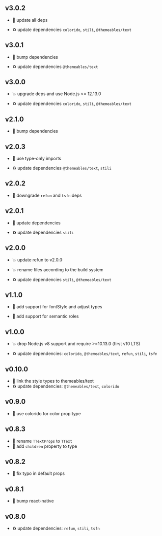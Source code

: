 ## v3.0.2

* 🐞 update all deps

* ♻️ update dependencies `colorido`, `stili`, `@themeables/text`

## v3.0.1

* 🐞 bump dependencies

* ♻️ update dependencies `@themeables/text`

## v3.0.0

* 💥 upgrade deps and use Node.js >= 12.13.0

* ♻️ update dependencies `colorido`, `stili`, `@themeables/text`

## v2.1.0

* 🌱 bump dependencies

## v2.0.3

* 🐞 use type-only imports

* ♻️ update dependencies `@themeables/text`, `stili`

## v2.0.2

* 🐞 downgrade `refun` and `tsfn` deps

## v2.0.1

* 🐞 update dependencies

* ♻️ update dependencies `stili`

## v2.0.0

* 💥 update refun to v2.0.0

* 💥 rename files according to the build system

* ♻️ update dependencies `stili`, `@themeables/text`

## v1.1.0

* 🌱 add support for fontStyle and adjust types

* 🌱 add support for semantic roles

## v1.0.0

* 💥 drop Node.js v8 support and require >=10.13.0 (first v10 LTS)

* ♻️ update dependencies: `colorido`, `@themeables/text`, `refun`, `stili`, `tsfn`

## v0.10.0

* 🌱 link the style types to themeables/text
* ♻️ update dependencies: `@themeables/text`, `colorido`

## v0.9.0

* 🌱 use colorido for color prop type

## v0.8.3

* 🐞 rename `TTextProps` to `TText`
* 🐞 add `children` property to type

## v0.8.2

* 🐞 fix typo in default props

## v0.8.1

* 🐞 bump react-native

## v0.8.0

* ♻️ update dependencies: `refun`, `stili`, `tsfn`
